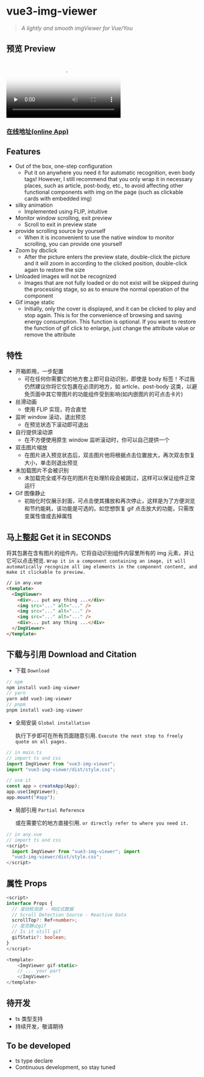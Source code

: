# vue3-img-viewer

> _A lightly and smooth imgViewer for Vue/You_

## 预览 Preview

<video id="video" controls="" preload="none" poster="封面">
      <source id="webm" src="https://github.com/bullshitking-99/vue3-img-viewer/blob/master/src/assets/img-viewer.webm?raw=true" type="video/webm">
</video>

### [在线地址(online App)](https://bullshitking-99.github.io/vue3-img-viewer/)

## Features

- Out of the box, one-step configuration
  - Put it on anywhere you need it for automatic recognition, even body tags! However, I still recommend that you only wrap it in necessary places, such as article, post-body, etc., to avoid affecting other functional components with img on the page (such as clickable cards with embedded img)
- silky animation
  - Implemented using FLIP, intuitive
- Monitor window scrolling, exit preview
  - Scroll to exit in preview state
- provide scrolling source by yourself
  - When it is inconvenient to use the native window to monitor scrolling, you can provide one yourself
- Zoom by dbclick
  - After the picture enters the preview state, double-click the picture and it will zoom in according to the clicked position, double-click again to restore the size
- Unloaded images will not be recognized
  - Images that are not fully loaded or do not exist will be skipped during the processing stage, so as to ensure the normal operation of the component
- Gif image static
  - Initially, only the cover is displayed, and it can be clicked to play and stop again. This is for the convenience of browsing and saving energy consumption. This function is optional. If you want to restore the function of gif click to enlarge, just change the attribute value or remove the attribute

## 特性

- 开箱即用，一步配置
  - 可在任何你需要它的地方套上即可自动识别，即使是 body 标签！不过我仍然建议你将它仅包裹在必须的地方，如 article、post-body 这类，以避免页面中其它带图片的功能组件受到影响(如内嵌图片的可点击卡片)
- 丝滑动画
  - 使用 FLIP 实现，符合直觉
- 监听 window 滚动，退出预览
  - 在预览状态下滚动即可退出
- 自行提供滚动源
  - 在不方便使用原生 window 监听滚动时，你可以自己提供一个
- 双击图片缩放
  - 在图片进入预览状态后，双击图片他将根据点击位置放大，再次双击恢复大小，单击则退出预览
- 未加载图片不会被识别
  - 未加载完全或不存在的图片在处理阶段会被跳过，这样可以保证组件正常运行
- Gif 图像静止
  - 初始化时仅展示封面，可点击使其播放和再次停止，这样是为了方便浏览和节约能耗，该功能是可选的。如您想恢复 gif 点击放大的功能，只需改变属性值或去掉属性

## 马上整起 Get it in SECONDS

将其包裹在含有图片的组件内，它将自动识别组件内容里所有的 img 元素，并让它可以点击预览.
`Wrap it in a component containing an image, it will automatically recognize all img elements in the component content, and make it clickable to preview.`

```html
// in any.vue
<template>
  <ImgViewer>
    <div>... put any thing ...</div>
    <img src="..." alt="..." />
    <img src="..." alt="..." />
    <img src="..." alt="..." />
    <div>... put any thing ...</div>
  </ImgViewer>
</template>
```

## 下载与引用 Download and Citation

- 下载 `Download`

```TypeScript
// npm
npm install vue3-img-viewer
// yarn
yarn add vue3-img-viewer
// pnpm
pnpm install vue3-img-viewer

```

- 全局安装 `Global installation`

  执行下步即可在所有页面随意引用. `Execute the next step to freely quote on all pages.`

```TypeScript
// in main.ts
// import ts and css
import ImgViewer from "vue3-img-viewer";
import "vue3-img-viewer/dist/style.css";

// use it
const app = createApp(App);
app.use(ImgViewer);
app.mount("#app");

```

- 局部引用 `Partial Reference`

  或在需要它的地方直接引用. `or directly refer to where you need it.`

```ts
// in any.vue
// import ts and css
<script>
  import ImgViewer from "vue3-img-viewer"; import
  "vue3-img-viewer/dist/style.css";
</script>
```

## 属性 Props

```ts
<script>
interface Props {
  // 滚动检测源 - 响应式数据
  // Scroll Detection Source - Reactive Data
  scrollTop?: Ref<number>;
  // 是否静止gif
  // Is it still gif
  gifStatic?: boolean;
}
</script>

<template>
    <ImgViewer gif-static>
    // ... your part
    </ImgViewer>
</template>

```

## 待开发

- ts 类型支持
- 持续开发，敬请期待

## To be developed

- ts type declare
- Continuous development, so stay tuned
